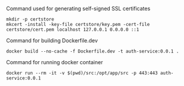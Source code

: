 Command used for generating self-signed SSL certificates

```
mkdir -p certstore
mkcert -install -key-file certstore/key.pem -cert-file certstore/cert.pem localhost 127.0.0.1 0.0.0.0 ::1
```

Command for building Dockerfile.dev

```
docker build --no-cache -f Dockerfile.dev -t auth-service:0.0.1 .
```

Command for running docker container

```
docker run --rm -it -v $(pwd)/src:/opt/app/src -p 443:443 auth-service:0.0.1
```
